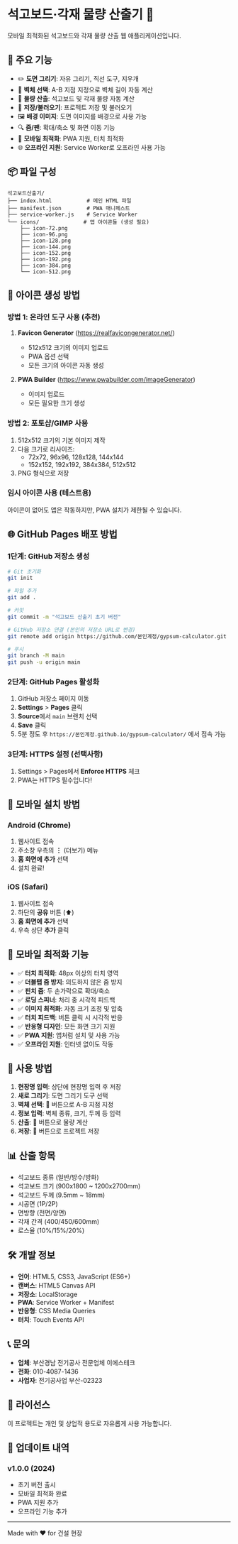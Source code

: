 # 석고보드·각재 물량 산출기 📐

모바일 최적화된 석고보드와 각재 물량 산출 웹 애플리케이션입니다.

## 🚀 주요 기능

- ✏️ **도면 그리기**: 자유 그리기, 직선 도구, 지우개
- 🧱 **벽체 선택**: A-B 지점 지정으로 벽체 길이 자동 계산
- 📐 **물량 산출**: 석고보드 및 각재 물량 자동 계산
- 💾 **저장/불러오기**: 프로젝트 저장 및 불러오기
- 🖼️ **배경 이미지**: 도면 이미지를 배경으로 사용 가능
- 🔍 **줌/팬**: 확대/축소 및 화면 이동 기능
- 📱 **모바일 최적화**: PWA 지원, 터치 최적화
- 🌐 **오프라인 지원**: Service Worker로 오프라인 사용 가능

## 📦 파일 구성

```
석고보드산출기/
├── index.html           # 메인 HTML 파일
├── manifest.json        # PWA 매니페스트
├── service-worker.js    # Service Worker
└── icons/              # 앱 아이콘들 (생성 필요)
    ├── icon-72.png
    ├── icon-96.png
    ├── icon-128.png
    ├── icon-144.png
    ├── icon-152.png
    ├── icon-192.png
    ├── icon-384.png
    └── icon-512.png
```

## 🎨 아이콘 생성 방법

### 방법 1: 온라인 도구 사용 (추천)

1. **Favicon Generator** (https://realfavicongenerator.net/)
   - 512x512 크기의 이미지 업로드
   - PWA 옵션 선택
   - 모든 크기의 아이콘 자동 생성

2. **PWA Builder** (https://www.pwabuilder.com/imageGenerator)
   - 이미지 업로드
   - 모든 필요한 크기 생성

### 방법 2: 포토샵/GIMP 사용

1. 512x512 크기의 기본 이미지 제작
2. 다음 크기로 리사이즈:
   - 72x72, 96x96, 128x128, 144x144
   - 152x152, 192x192, 384x384, 512x512
3. PNG 형식으로 저장

### 임시 아이콘 사용 (테스트용)

아이콘이 없어도 앱은 작동하지만, PWA 설치가 제한될 수 있습니다.

## 🌐 GitHub Pages 배포 방법

### 1단계: GitHub 저장소 생성

```bash
# Git 초기화
git init

# 파일 추가
git add .

# 커밋
git commit -m "석고보드 산출기 초기 버전"

# GitHub 저장소 연결 (본인의 저장소 URL로 변경)
git remote add origin https://github.com/본인계정/gypsum-calculator.git

# 푸시
git branch -M main
git push -u origin main
```

### 2단계: GitHub Pages 활성화

1. GitHub 저장소 페이지 이동
2. **Settings** > **Pages** 클릭
3. **Source**에서 `main` 브랜치 선택
4. **Save** 클릭
5. 5분 정도 후 `https://본인계정.github.io/gypsum-calculator/` 에서 접속 가능

### 3단계: HTTPS 설정 (선택사항)

1. Settings > Pages에서 **Enforce HTTPS** 체크
2. PWA는 HTTPS 필수입니다!

## 📱 모바일 설치 방법

### Android (Chrome)

1. 웹사이트 접속
2. 주소창 우측의 **⋮** (더보기) 메뉴
3. **홈 화면에 추가** 선택
4. 설치 완료!

### iOS (Safari)

1. 웹사이트 접속
2. 하단의 **공유** 버튼 (⬆️)
3. **홈 화면에 추가** 선택
4. 우측 상단 **추가** 클릭

## 🔧 모바일 최적화 기능

- ✅ **터치 최적화**: 48px 이상의 터치 영역
- ✅ **더블탭 줌 방지**: 의도하지 않은 줌 방지
- ✅ **핀치 줌**: 두 손가락으로 확대/축소
- ✅ **로딩 스피너**: 처리 중 시각적 피드백
- ✅ **이미지 최적화**: 자동 크기 조정 및 압축
- ✅ **터치 피드백**: 버튼 클릭 시 시각적 반응
- ✅ **반응형 디자인**: 모든 화면 크기 지원
- ✅ **PWA 지원**: 앱처럼 설치 및 사용 가능
- ✅ **오프라인 지원**: 인터넷 없이도 작동

## 🎯 사용 방법

1. **현장명 입력**: 상단에 현장명 입력 후 저장
2. **새로 그리기**: 도면 그리기 도구 선택
3. **벽체 선택**: 🧱 버튼으로 A-B 지점 지정
4. **정보 입력**: 벽체 종류, 크기, 두께 등 입력
5. **산출**: 📐 버튼으로 물량 계산
6. **저장**: 💾 버튼으로 프로젝트 저장

## 📊 산출 항목

- 석고보드 종류 (일반/방수/방화)
- 석고보드 크기 (900x1800 ~ 1200x2700mm)
- 석고보드 두께 (9.5mm ~ 18mm)
- 시공면 (1P/2P)
- 면방향 (전면/양면)
- 각재 간격 (400/450/600mm)
- 로스율 (10%/15%/20%)

## 🛠️ 개발 정보

- **언어**: HTML5, CSS3, JavaScript (ES6+)
- **캔버스**: HTML5 Canvas API
- **저장소**: LocalStorage
- **PWA**: Service Worker + Manifest
- **반응형**: CSS Media Queries
- **터치**: Touch Events API

## 📞 문의

- **업체**: 부산경남 전기공사 전문업체 이에스테크
- **전화**: 010-4087-1436
- **사업자**: 전기공사업 부산-02323

## 📝 라이선스

이 프로젝트는 개인 및 상업적 용도로 자유롭게 사용 가능합니다.

## 🔄 업데이트 내역

### v1.0.0 (2024)
- 초기 버전 출시
- 모바일 최적화 완료
- PWA 지원 추가
- 오프라인 기능 추가

---

Made with ❤️ for 건설 현장





